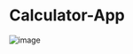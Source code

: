 # Calculator-App

![image](https://github.com/user-attachments/assets/4983341d-8d75-4efb-a277-c1011c5d9a57)
